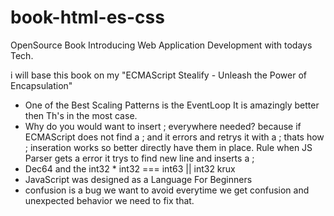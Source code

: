 # book-html-es-css
OpenSource Book Introducing Web Application Development with todays Tech.

i will base this book on my "ECMAScript Stealify - Unleash the Power of Encapsulation"

- One of the Best Scaling Patterns is the EventLoop It is amazingly better then Th's in the most case.
- Why do you would want to insert ; everywhere needed? because if ECMAScript does not find a ; and it errors and retrys it with a ; thats how ; inseration works so better directly have them in place. Rule when JS Parser gets a error it trys to find new line and inserts a ;
- Dec64 and the int32 * int32 === int63 || int32 krux
- JavaScript was designed as a Language For Beginners
- confusion is a bug we want to avoid everytime we get confusion and unexpected behavior we need to fix that.
